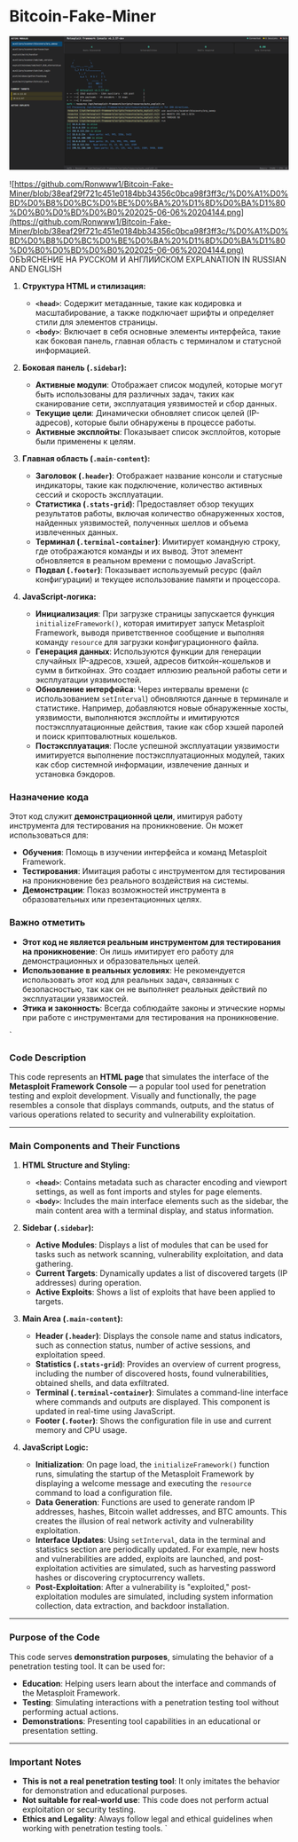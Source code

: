 
# Bitcoin-Fake-Miner

![Снимок экрана 2025-06-06 204127.png](https://github.com/Ronwww1/Bitcoin-Fake-Miner/blob/bdcea3ac93786d0dada052b15e54e956d269886d/%D0%A1%D0%BD%D0%B8%D0%BC%D0%BE%D0%BA%20%D1%8D%D0%BA%D1%80%D0%B0%D0%BD%D0%B0%202025-06-06%20204127.png)

![https://github.com/Ronwww1/Bitcoin-Fake-Miner/blob/38eaf29f721c451e0184bb34356c0bca98f3ff3c/%D0%A1%D0%BD%D0%B8%D0%BC%D0%BE%D0%BA%20%D1%8D%D0%BA%D1%80%D0%B0%D0%BD%D0%B0%202025-06-06%20204144.png](https://github.com/Ronwww1/Bitcoin-Fake-Miner/blob/38eaf29f721c451e0184bb34356c0bca98f3ff3c/%D0%A1%D0%BD%D0%B8%D0%BC%D0%BE%D0%BA%20%D1%8D%D0%BA%D1%80%D0%B0%D0%BD%D0%B0%202025-06-06%20204144.png)
    ОБЪЯСНЕНИЕ НА РУССКОМ И АНГЛИЙСКОМ
    EXPLANATION IN RUSSIAN AND ENGLISH

1. **Структура HTML и стилизация:**
   - **`<head>`**: Содержит метаданные, такие как кодировка и масштабирование, а также подключает шрифты и определяет стили для элементов страницы.
   - **`<body>`**: Включает в себя основные элементы интерфейса, такие как боковая панель, главная область с терминалом и статусной информацией.

2. **Боковая панель (`.sidebar`):**
   - **Активные модули**: Отображает список модулей, которые могут быть использованы для различных задач, таких как сканирование сети, эксплуатация уязвимостей и сбор данных.
   - **Текущие цели**: Динамически обновляет список целей (IP-адресов), которые были обнаружены в процессе работы.
   - **Активные эксплойты**: Показывает список эксплойтов, которые были применены к целям.

3. **Главная область (`.main-content`):**
   - **Заголовок (`.header`)**: Отображает название консоли и статусные индикаторы, такие как подключение, количество активных сессий и скорость эксплуатации.
   - **Статистика (`.stats-grid`)**: Предоставляет обзор текущих результатов работы, включая количество обнаруженных хостов, найденных уязвимостей, полученных шеллов и объема извлеченных данных.
   - **Терминал (`.terminal-container`)**: Имитирует командную строку, где отображаются команды и их вывод. Этот элемент обновляется в реальном времени с помощью JavaScript.
   - **Подвал (`.footer`)**: Показывает используемый ресурс (файл конфигурации) и текущее использование памяти и процессора.

4. **JavaScript-логика:**
   - **Инициализация**: При загрузке страницы запускается функция `initializeFramework()`, которая имитирует запуск Metasploit Framework, выводя приветственное сообщение и выполняя команду `resource` для загрузки конфигурационного файла.
   - **Генерация данных**: Используются функции для генерации случайных IP-адресов, хэшей, адресов биткойн-кошельков и сумм в биткойнах. Это создает иллюзию реальной работы сети и эксплуатации уязвимостей.
   - **Обновление интерфейса**: Через интервалы времени (с использованием `setInterval`) обновляются данные в терминале и статистике. Например, добавляются новые обнаруженные хосты, уязвимости, выполняются эксплойты и имитируются постэксплуатационные действия, такие как сбор хэшей паролей и поиск криптовалютных кошельков.
   - **Постэксплуатация**: После успешной эксплуатации уязвимости имитируется выполнение постэксплуатационных модулей, таких как сбор системной информации, извлечение данных и установка бэкдоров.

### Назначение кода

Этот код служит **демонстрационной цели**, имитируя работу инструмента для тестирования на проникновение. Он может использоваться для:

- **Обучения**: Помощь в изучении интерфейса и команд Metasploit Framework.
- **Тестирования**: Имитация работы с инструментом для тестирования на проникновение без реального воздействия на системы.
- **Демонстрации**: Показ возможностей инструмента в образовательных или презентационных целях.

### Важно отметить

- **Этот код не является реальным инструментом для тестирования на проникновение**: Он лишь имитирует его работу для демонстрационных и образовательных целей.
- **Использование в реальных условиях**: Не рекомендуется использовать этот код для реальных задач, связанных с безопасностью, так как он не выполняет реальных действий по эксплуатации уязвимостей.
- **Этика и законность**: Всегда соблюдайте законы и этические нормы при работе с инструментами для тестирования на проникновение.


`

### Code Description

This code represents an **HTML page** that simulates the interface of the **Metasploit Framework Console** — a popular tool used for penetration testing and exploit development. Visually and functionally, the page resembles a console that displays commands, outputs, and the status of various operations related to security and vulnerability exploitation.

---

### Main Components and Their Functions

1. **HTML Structure and Styling:**

   * **`<head>`**: Contains metadata such as character encoding and viewport settings, as well as font imports and styles for page elements.
   * **`<body>`**: Includes the main interface elements such as the sidebar, the main content area with a terminal display, and status information.

2. **Sidebar (`.sidebar`):**

   * **Active Modules**: Displays a list of modules that can be used for tasks such as network scanning, vulnerability exploitation, and data gathering.
   * **Current Targets**: Dynamically updates a list of discovered targets (IP addresses) during operation.
   * **Active Exploits**: Shows a list of exploits that have been applied to targets.

3. **Main Area (`.main-content`):**

   * **Header (`.header`)**: Displays the console name and status indicators, such as connection status, number of active sessions, and exploitation speed.
   * **Statistics (`.stats-grid`)**: Provides an overview of current progress, including the number of discovered hosts, found vulnerabilities, obtained shells, and data exfiltrated.
   * **Terminal (`.terminal-container`)**: Simulates a command-line interface where commands and outputs are displayed. This component is updated in real-time using JavaScript.
   * **Footer (`.footer`)**: Shows the configuration file in use and current memory and CPU usage.

4. **JavaScript Logic:**

   * **Initialization**: On page load, the `initializeFramework()` function runs, simulating the startup of the Metasploit Framework by displaying a welcome message and executing the `resource` command to load a configuration file.
   * **Data Generation**: Functions are used to generate random IP addresses, hashes, Bitcoin wallet addresses, and BTC amounts. This creates the illusion of real network activity and vulnerability exploitation.
   * **Interface Updates**: Using `setInterval`, data in the terminal and statistics section are periodically updated. For example, new hosts and vulnerabilities are added, exploits are launched, and post-exploitation activities are simulated, such as harvesting password hashes or discovering cryptocurrency wallets.
   * **Post-Exploitation**: After a vulnerability is "exploited," post-exploitation modules are simulated, including system information collection, data extraction, and backdoor installation.

---

### Purpose of the Code

This code serves **demonstration purposes**, simulating the behavior of a penetration testing tool. It can be used for:

* **Education**: Helping users learn about the interface and commands of the Metasploit Framework.
* **Testing**: Simulating interactions with a penetration testing tool without performing actual actions.
* **Demonstrations**: Presenting tool capabilities in an educational or presentation setting.

---

### Important Notes

* **This is not a real penetration testing tool**: It only imitates the behavior for demonstration and educational purposes.
* **Not suitable for real-world use**: This code does not perform actual exploitation or security testing.
* **Ethics and Legality**: Always follow legal and ethical guidelines when working with penetration testing tools.
`
